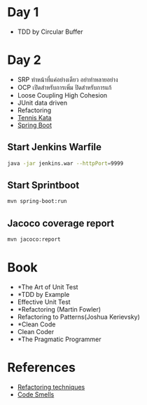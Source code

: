 # Day 1
- TDD by Circular Buffer

# Day 2
- SRP ทำหน้าที่แค่อย่างเดียว อย่าทำหลายอย่าง
- OCP เปิดสำหรับการเพิ่ม ปิดสำหรับการแก้
- Loose Coupling High Cohesion
- JUnit data driven
- Refactoring
- [Tennis Kata](https://github.com/emilybache/Tennis-Refactoring-Kata)
- [Spring Boot](https://github.com/up1/workshop_java_legacy)

## Start Jenkins Warfile
```sh
java -jar jenkins.war --httpPort=9999
```

## Start Sprintboot
```sh
mvn spring-boot:run
```

## Jacoco coverage report
```sh
mvn jacoco:report
```

# Book
- *The Art of Unit Test
- *TDD by Example
- Effective Unit Test
- *Refactoring (Martin Fowler)
- Refactoring to Patterns(Joshua Kerievsky)
- *Clean Code
- Clean Coder
- *The Pragmatic Programmer

# References
- [Refactoring techniques](https://sourcemaking.com/refactoring/refactorings)
- [Code Smells](https://sourcemaking.com/refactoring/smells)

